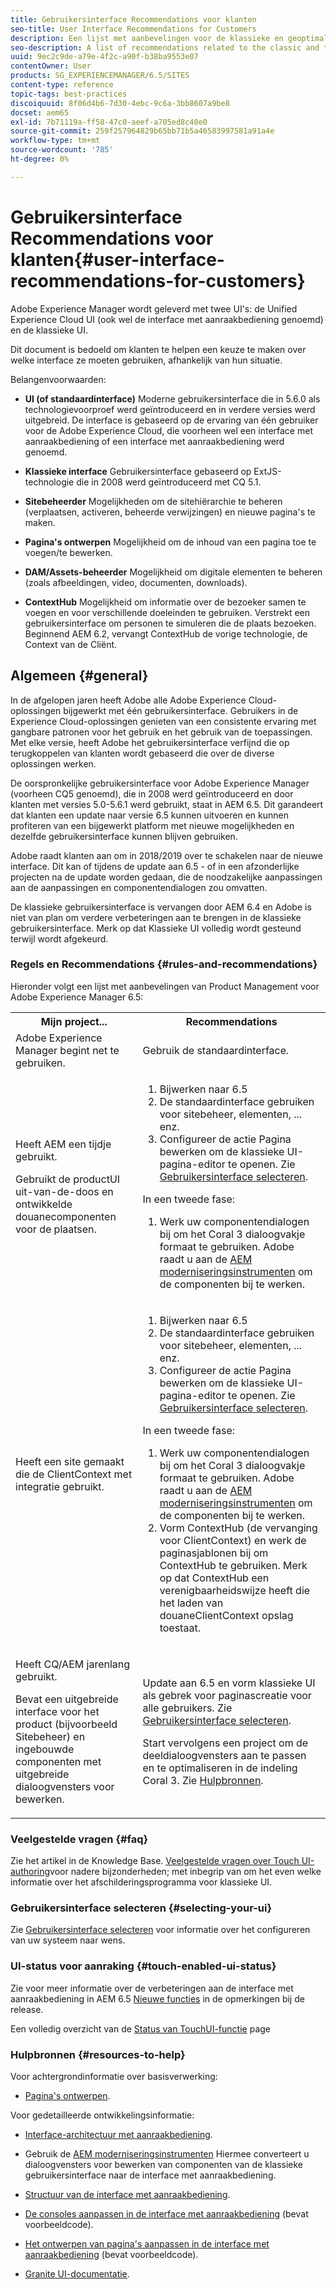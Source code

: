 ```yaml
---
title: Gebruikersinterface Recommendations voor klanten
seo-title: User Interface Recommendations for Customers
description: Een lijst met aanbevelingen voor de klassieke en geoptimaliseerde gebruikersinterfaces.
seo-description: A list of recommendations related to the classic and touch-optimized user interfaces.
uuid: 9ec2c9de-a79e-4f2c-a90f-b38ba9553e07
contentOwner: User
products: SG_EXPERIENCEMANAGER/6.5/SITES
content-type: reference
topic-tags: best-practices
discoiquuid: 8f06d4b6-7d30-4ebc-9c6a-3bb8607a9be8
docset: aem65
exl-id: 7b71119a-ff58-47c0-aeef-a705ed8c40e0
source-git-commit: 259f257964829b65bb71b5a46583997581a91a4e
workflow-type: tm+mt
source-wordcount: '785'
ht-degree: 0%

---
```


# Gebruikersinterface Recommendations voor klanten{#user-interface-recommendations-for-customers}

Adobe Experience Manager wordt geleverd met twee UI&#39;s: de Unified Experience Cloud UI (ook wel de interface met aanraakbediening genoemd) en de klassieke UI.

Dit document is bedoeld om klanten te helpen een keuze te maken over welke interface ze moeten gebruiken, afhankelijk van hun situatie.

Belangenvoorwaarden:

* **UI (of standaardinterface)**
Moderne gebruikersinterface die in 5.6.0 als technologievoorproef werd geïntroduceerd en in verdere versies werd uitgebreid. De interface is gebaseerd op de ervaring van één gebruiker voor de Adobe Experience Cloud, die voorheen wel een interface met aanraakbediening of een interface met aanraakbediening werd genoemd.

* **Klassieke interface**
Gebruikersinterface gebaseerd op ExtJS-technologie die in 2008 werd geïntroduceerd met CQ 5.1.

* **Sitebeheerder**
Mogelijkheden om de sitehiërarchie te beheren (verplaatsen, activeren, beheerde verwijzingen) en nieuwe pagina&#39;s te maken.

* **Pagina&#39;s ontwerpen**
Mogelijkheid om de inhoud van een pagina toe te voegen/te bewerken.

* **DAM/Assets-beheerder**
Mogelijkheid om digitale elementen te beheren (zoals afbeeldingen, video, documenten, downloads).

* **ContextHub**
Mogelijkheid om informatie over de bezoeker samen te voegen en voor verschillende doeleinden te gebruiken. Verstrekt een gebruikersinterface om personen te simuleren die de plaats bezoeken. Beginnend AEM 6.2, vervangt ContextHub de vorige technologie, de Context van de Cliënt.

## Algemeen {#general}

In de afgelopen jaren heeft Adobe alle Adobe Experience Cloud-oplossingen bijgewerkt met één gebruikersinterface. Gebruikers in de Experience Cloud-oplossingen genieten van een consistente ervaring met gangbare patronen voor het gebruik en het gebruik van de toepassingen. Met elke versie, heeft Adobe het gebruikersinterface verfijnd die op terugkoppelen van klanten wordt gebaseerd die over de diverse oplossingen werken.

De oorspronkelijke gebruikersinterface voor Adobe Experience Manager (voorheen CQ5 genoemd), die in 2008 werd geïntroduceerd en door klanten met versies 5.0-5.6.1 werd gebruikt, staat in AEM 6.5. Dit garandeert dat klanten een update naar versie 6.5 kunnen uitvoeren en kunnen profiteren van een bijgewerkt platform met nieuwe mogelijkheden en dezelfde gebruikersinterface kunnen blijven gebruiken.

Adobe raadt klanten aan om in 2018/2019 over te schakelen naar de nieuwe interface. Dit kan of tijdens de update aan 6.5 - of in een afzonderlijke projecten na de update worden gedaan, die de noodzakelijke aanpassingen aan de aanpassingen en componentendialogen zou omvatten.

De klassieke gebruikersinterface is vervangen door AEM 6.4 en Adobe is niet van plan om verdere verbeteringen aan te brengen in de klassieke gebruikersinterface. Merk op dat Klassieke UI volledig wordt gesteund terwijl wordt afgekeurd.

### Regels en Recommendations {#rules-and-recommendations}

Hieronder volgt een lijst met aanbevelingen van Product Management voor Adobe Experience Manager 6.5:

<table>
 <tbody>
  <tr>
   <th>Mijn project...</th>
   <th>Recommendations</th>
  </tr>
  <tr>
   <td>Adobe Experience Manager begint net te gebruiken.</td>
   <td>Gebruik de standaardinterface.</td>
  </tr>
  <tr>
   <td><p>Heeft AEM een tijdje gebruikt.</p> <p>Gebruikt de productUI uit-van-de-doos en ontwikkelde douanecomponenten voor de plaatsen.<br /> </p> </td>
   <td>
    <ol>
     <li>Bijwerken naar 6.5</li>
     <li>De standaardinterface gebruiken voor sitebeheer, elementen, ... enz.<br /> </li>
     <li>Configureer de actie Pagina bewerken om de klassieke UI-pagina-editor te openen. Zie <a href="#selecting-your-ui">Gebruikersinterface selecteren</a>.</li>
    </ol> <p>In een tweede fase:</p>
    <ol>
     <li>Werk uw componentendialogen bij om het Coral 3 dialoogvakje formaat te gebruiken. Adobe raadt u aan de <a href="/help/sites-developing/modernization-tools.md">AEM moderniseringsinstrumenten</a> om de componenten bij te werken.</li>
    </ol> </td>
  </tr>
  <tr>
   <td>Heeft een site gemaakt die de ClientContext met integratie gebruikt.<br /> </td>
   <td>
    <ol>
     <li>Bijwerken naar 6.5</li>
     <li>De standaardinterface gebruiken voor sitebeheer, elementen, ... enz.</li>
     <li>Configureer de actie Pagina bewerken om de klassieke UI-pagina-editor te openen. Zie <a href="#selecting-your-ui">Gebruikersinterface selecteren</a>.</li>
    </ol> <p>In een tweede fase:</p>
    <ol>
     <li>Werk uw componentendialogen bij om het Coral 3 dialoogvakje formaat te gebruiken. Adobe raadt u aan de <a href="/help/sites-developing/modernization-tools.md">AEM moderniseringsinstrumenten</a> om de componenten bij te werken.</li>
     <li>Vorm ContextHub (de vervanging voor ClientContext) en werk de paginasjablonen bij om ContextHub te gebruiken. Merk op dat ContextHub een verenigbaarheidswijze heeft die het laden van douaneClientContext opslag toestaat.</li>
    </ol> </td>
  </tr>
  <tr>
   <td><p>Heeft CQ/AEM jarenlang gebruikt.</p> <p>Bevat een uitgebreide interface voor het product (bijvoorbeeld Sitebeheer) en ingebouwde componenten met uitgebreide dialoogvensters voor bewerken.</p> </td>
   <td><p>Update aan 6.5 en vorm klassieke UI als gebrek voor paginascreatie voor alle gebruikers. Zie <a href="#selecting-your-ui">Gebruikersinterface selecteren</a>.</p> <p>Start vervolgens een project om de deeldialoogvensters aan te passen en te optimaliseren in de indeling Coral 3. Zie <a href="#resources-to-help">Hulpbronnen</a>.<br /> </p> </td>
  </tr>
 </tbody>
</table>

### Veelgestelde vragen {#faq}

Zie het artikel in de Knowledge Base. [Veelgestelde vragen over Touch UI-authoring](https://helpx.adobe.com/experience-manager/kb/index/touchui_faq.html)voor nadere bijzonderheden; met inbegrip van om het even welke informatie over het afschilderingsprogramma voor klassieke UI.

### Gebruikersinterface selecteren {#selecting-your-ui}

Zie [Gebruikersinterface selecteren](/help/sites-authoring/select-ui.md) voor informatie over het configureren van uw systeem naar wens.

### UI-status voor aanraking {#touch-enabled-ui-status}

Zie voor meer informatie over de verbeteringen aan de interface met aanraakbediening in AEM 6.5 [Nieuwe functies](/help/release-notes/release-notes.md#what-s-new) in de opmerkingen bij de release.

Een volledig overzicht van de [Status van TouchUI-functie](/help/release-notes/touch-ui-features-status.md) page

### Hulpbronnen {#resources-to-help}

Voor achtergrondinformatie over basisverwerking:

* [Pagina&#39;s ontwerpen](/help/sites-authoring/page-authoring.md).

Voor gedetailleerde ontwikkelingsinformatie:

* [Interface-architectuur met aanraakbediening](/help/sites-developing/touch-ui-concepts.md).
* Gebruik de [AEM moderniseringsinstrumenten](/help/sites-developing/modernization-tools.md) Hiermee converteert u dialoogvensters voor bewerken van componenten van de klassieke gebruikersinterface naar de interface met aanraakbediening.

* [Structuur van de interface met aanraakbediening](/help/sites-developing/touch-ui-structure.md).

* [De consoles aanpassen in de interface met aanraakbediening](/help/sites-developing/customizing-consoles-touch.md) (bevat voorbeeldcode).

* [Het ontwerpen van pagina&#39;s aanpassen in de interface met aanraakbediening](/help/sites-developing/customizing-page-authoring-touch.md) (bevat voorbeeldcode).

* [Granite UI-documentatie](https://helpx.adobe.com/experience-manager/6-5/sites/developing/using/reference-materials/granite-ui/api/index.html).
